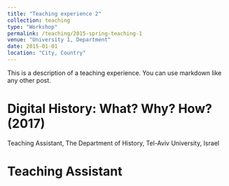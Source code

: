 ```yaml
---
title: "Teaching experience 2"
collection: teaching
type: "Workshop"
permalink: /teaching/2015-spring-teaching-1
venue: "University 1, Department"
date: 2015-01-01
location: "City, Country"
---
```


This is a description of a teaching experience. You can use markdown like any other post.

Digital History: What? Why? How? (2017)  
======
Teaching Assistant, The Department of History, Tel-Aviv University, Israel


Teaching Assistant
======


